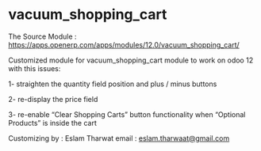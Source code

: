 # vacuum_shopping_cart
The Source Module : https://apps.openerp.com/apps/modules/12.0/vacuum_shopping_cart/

Customized module for vacuum_shopping_cart module to work on odoo 12 with this issues:

1- straighten	the	quantity	field	position	and	plus	/	minus	buttons

2- re-display	the	price	field

3- re-enable	“Clear	Shopping	Carts”	button	functionality	when	“Optional Products”	is	inside	the	cart 	

Customizing by : Eslam Tharwat 
email : eslam.tharwaat@gmail.com
